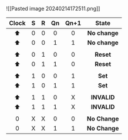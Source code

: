 ![[Pasted image 20240214172511.png]]

| Clock |  S  |  R  | Qn  | Qn+1 |     State     |
|:-----:|:---:|:---:|:---:|:----:|:-------------:|
|  ⬆️   |  0  |  0  |  0  |  0   | **No change** |
|   ⬆   |  0  |  0  |  1  |  1   | **No change** |
|       |     |     |     |      |               |
|   ⬆   |  0  |  1  |  0  |  0   |   **Reset**   |
|   ⬆   |  0  |  1  |  1  |  0   |   **Reset**   |
|       |     |     |     |      |               |
|   ⬆   |  1  |  0  |  0  |  1   |    **Set**    |
|   ⬆   |  1  |  0  |  1  |  1   |    **Set**    |
|       |     |     |     |      |               |
|   ⬆   |  1  |  1  |  0  |  X   |  **INVALID**  | 
|   ⬆   |  1  |  1  |  1  |  X   |  **INVALID**  |
|       |     |     |     |      |               |
|   0   |  X  |  X  |  0  |  0   | **No Change** |
|   0   |  X  |  X  |  1  |  1   | **No Change** |
